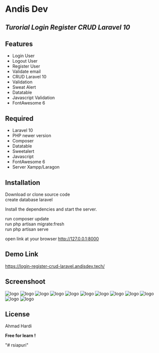 # Andis Dev
## _Turorial Login Register CRUD Laravel 10_

## Features

- Login User
- Logout User
- Register User
- Validate email
- CRUD Laravel 10
- Validation
- Sweat Alert
- Datatable
- Javascript Validation
- FontAwesome 6

## Required

- Laravel 10
- PHP newer version
- Composer
- Datatable
- Sweetalert
- Javascript
- FontAwesome 6
- Server Xampp/Laragon

## Installation

Download or clone source code <br>
create database laravel

Install the dependencies and start the server.

run composer update <br>
run php artisan migrate:fresh <br>
run php artisan serve <br>

open link at your browser
http://127.0.0.1:8000

## Demo Link
https://login-register-crud-laravel.andisdev.tech/

## Screenshoot
![logo](https://github.com/AndiSyarif/login-register-crud-laravel-10/blob/main/public/assets/img/ss7.png)
![logo](https://github.com/AndiSyarif/login-register-crud-laravel-10/blob/main/public/assets/img/ss8.png)
![logo](https://github.com/AndiSyarif/login-register-crud-laravel-10/blob/main/public/assets/img/ss9.png)
![logo](https://github.com/AndiSyarif/login-register-crud-laravel-10/blob/main/public/assets/img/ss10.png)
![logo](https://github.com/AndiSyarif/login-register-crud-laravel-10/blob/main/public/assets/img/ss11.png)
![logo](https://github.com/AndiSyarif/login-register-crud-laravel-10/blob/main/public/assets/img/ss12.png)
![logo](https://github.com/AndiSyarif/login-register-crud-laravel-10/blob/main/public/assets/img/ss1.png)
![logo](https://github.com/AndiSyarif/login-register-crud-laravel-10/blob/main/public/assets/img/ss2.png)
![logo](https://github.com/AndiSyarif/login-register-crud-laravel-10/blob/main/public/assets/img/ss3.png)
![logo](https://github.com/AndiSyarif/login-register-crud-laravel-10/blob/main/public/assets/img/ss4.png)
![logo](https://github.com/AndiSyarif/login-register-crud-laravel-10/blob/main/public/assets/img/ss5.png)
![logo](https://github.com/AndiSyarif/login-register-crud-laravel-10/blob/main/public/assets/img/ss6.png)

## License

Ahmad Hardi

**Free for learn !**

"# rsiapuri" 
